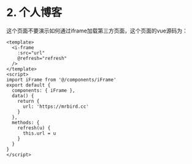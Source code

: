 # 2. 个人博客

这个页面不要演示如何通过iframe加载第三方页面，这个页面的vue源码为：

```
<template>
  <i-frame
    :src="url"
    @refresh="refresh"
  />
</template>
<script>
import iFrame from '@/components/iFrame'
export default {
  components: { iFrame },
  data() {
    return {
      url: 'https://mrbird.cc'
    }
  },
  methods: {
    refresh(u) {
      this.url = u
    }
  }
}
</script>
```